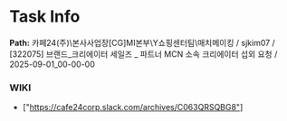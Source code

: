 # Task Info

**Path:** 카페24(주)\본사사업장\[CG]MI본부\Y쇼핑센터팀\매치메이킹 / sjkim07 / [322075] 브랜드_크리에이터 세일즈 _ 파트너 MCN 소속 크리에이터 섭외 요청 / 2025-09-01_00-00-00

### WIKI
- ["https://cafe24corp.slack.com/archives/C063QRSQBG8"]

